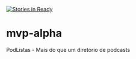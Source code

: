 [![Stories in Ready](https://badge.waffle.io/podlistas/mvp-alpha.png?label=ready&title=Ready)](https://waffle.io/podlistas/mvp-alpha)
# mvp-alpha

PodListas - Mais do que um diretório de podcasts
